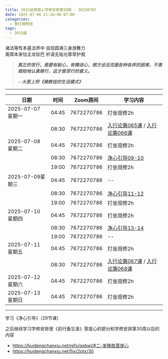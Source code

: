 ```yaml
---
title: 2015级菩提心学修安排第39周 - 20250707
date: 2025-07-06 21:26:00-07:00
categories:
  - 慧灯禅修班
tags:
  - 2015届
---
```

诸法等性本基法界中 自现圆满三身游舞力\
离障本来怙主龙钦巴 祈请无垢光尊常护我

> ***真正的苦行，是要有耐心，有精进心，想方设法克服各种各样的困难，不畏艰险地认真修行，这才是苦行的意义。***
>
> \--***大恩上师《佛教徒的生活模式》***

- - -

| 日期             | 时间    | Zoom房间     | 学习内容                                                                                                                                                                   |
| -------------- | ----- | ---------- | ---------------------------------------------------------------------------------------------------------------------------------------------------------------------- |
| 2025-07-07 星期一 | 04:45 | 7672270786 | 打坐观修2h                                                                                                                                                                 |
|                | 08:30 | 7672270786 | [入行论第065课](https://huidengchanxiu.net/refs/rxl/05#第六十五节课) / [入行论第066课](https://huidengchanxiu.net/refs/rxl/05#第六十六节课)                                                                                                               |
| 2025-07-08 星期二 | 04:45 | 7672270786 | 打坐观修2h                                                                                                                                                                 |
|                | 08:30 | 7672270786 | [净心引导09-10](https://box.hdcxb.net/%E7%A6%85%E4%BF%AE%E7%8F%AD/xmfw/04%E7%94%98%E9%9C%B2%E7%B3%BB%E5%88%97/14%20%E5%87%80%E5%BF%83%E5%BC%95%E5%AF%BC%E8%AE%B2%E8%AE%B0) |
|                | 19:00 | 7672270786 | 打坐观修2h                                                                                                                                                                   |
| 2025-07-09星期三  | 04:45 | 7672270786 | --                                                                                                                                                                 |
|                | 08:30 | 7672270786 | [净心引导11-12](https://box.hdcxb.net/%E7%A6%85%E4%BF%AE%E7%8F%AD/xmfw/04%E7%94%98%E9%9C%B2%E7%B3%BB%E5%88%97/14%20%E5%87%80%E5%BF%83%E5%BC%95%E5%AF%BC%E8%AE%B2%E8%AE%B0) |
|                | 19:00 | 7672270786 | 打坐观修2h                                                                                                                                                                 |
| 2025-07-10 星期四 | 04:45 | 7672270786 | 打坐观修2h                                                                                                                                                                 |
|                | 08:30 | 7672270786 | [净心引导13-14](https://box.hdcxb.net/%E7%A6%85%E4%BF%AE%E7%8F%AD/xmfw/04%E7%94%98%E9%9C%B2%E7%B3%BB%E5%88%97/14%20%E5%87%80%E5%BF%83%E5%BC%95%E5%AF%BC%E8%AE%B2%E8%AE%B0) |
|                | 19:00 | 7672270786 | \--                                                                                                                                                                    |
| 2025-07-11 星期五 | 04:45 | 7672270786 | 打坐观修2h                                                                                                                                                                 |
|                | 08:30 | 7672270786 | [入行论第067课](https://huidengchanxiu.net/refs/rxl/05#第六十七节课) / [入行论第068课](https://huidengchanxiu.net/refs/rxl/05#第六十八节课)                                                                                                              |
| 2025-07-12 星期六 | 04:45 | 7672270786 | 打坐观修2h                                                                                                                                                                 |
| 2025-07-13 星期日 | 04:45 | 7672270786 | 打坐观修2h                                                                                                                                                                 |

- - -

学习《净心引导》（29节课）

之后继续学习学修安排里《前行备忘录》菩提心的部分和学修安排第30周以后的内容

* <https://huidengchanxiu.net/refs/qxbwl/#二-发殊胜菩提心>
* <https://huidengchanxiu.net/5jx/2ptx/30>
